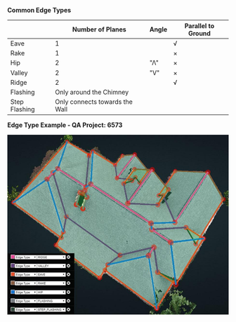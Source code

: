 **Common Edge Types**

|  | Number of Planes | Angle | Parallel to Ground |
| --- | --- | --- | --- |
| Eave | 1 |  | √ |
| Rake | 1 |  | × |
| Hip | 2 | "Λ" | × |
| Valley | 2 | "V" | × |
| Ridge | 2 |  | √ |
| Flashing | Only around the Chimney |
| Step Flashing | Only connects towards the Wall |

**Edge Type Example - QA Project: 6573**

![edges](/Images/edge_classification.jpeg)

